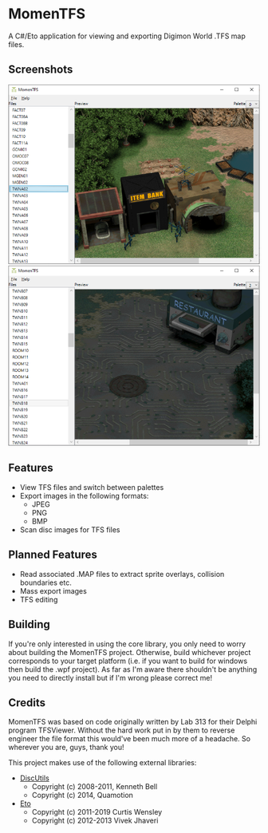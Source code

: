 # MomenTFS

A C#/Eto application for viewing and exporting Digimon World .TFS map files.

## Screenshots
![Screenshot1](https://github.com/SamuelKinnett/MomenTFS/blob/master/Assets/Screenshots/Screenshot1.png?raw=true)  
![Screenshot2](https://github.com/SamuelKinnett/MomenTFS/blob/master/Assets/Screenshots/Screenshot2.png?raw=true)

## Features
- View TFS files and switch between palettes
- Export images in the following formats:
    - JPEG
    - PNG
    - BMP
- Scan disc images for TFS files

## Planned Features
- Read associated .MAP files to extract sprite overlays, collision boundaries etc.
- Mass export images
- TFS editing

## Building
If you're only interested in using the core library, you only need to worry about building the MomenTFS project. Otherwise, build whichever project corresponds to your target platform (i.e. if you want to build for windows then build the .wpf project). As far as I'm aware there shouldn't be anything you need to directly install but if I'm wrong please correct me!

## Credits
MomenTFS was based on code originally written by Lab 313 for their Delphi program TFSViewer. Without the hard work put in by them to reverse engineer the file format this would've been much more of a headache. So wherever you are, guys, thank you!

This project makes use of the following external libraries:
- [DiscUtils](https://github.com/DiscUtils/DiscUtils)
    - Copyright (c) 2008-2011, Kenneth Bell
    - Copyright (c) 2014, Quamotion
- [Eto](https://github.com/picoe/Eto)
    - Copyright (c) 2011-2019 Curtis Wensley
    - Copyright (c) 2012-2013 Vivek Jhaveri
